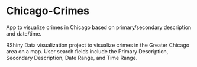 # Chicago-Crimes
App to visualize crimes in Chicago based on primary/secondary description and date/time.

RShiny Data visualization project to visualize crimes in the Greater Chicago area on a map. 
User search fields include the Primary Description, Secondary Description, Date Range, and Time Range.
